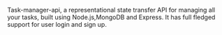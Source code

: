 Task-manager-api, a representational state transfer API for managing all your tasks, built using Node.js,MongoDB and Express.
It has full fledged support for user login and sign up.
